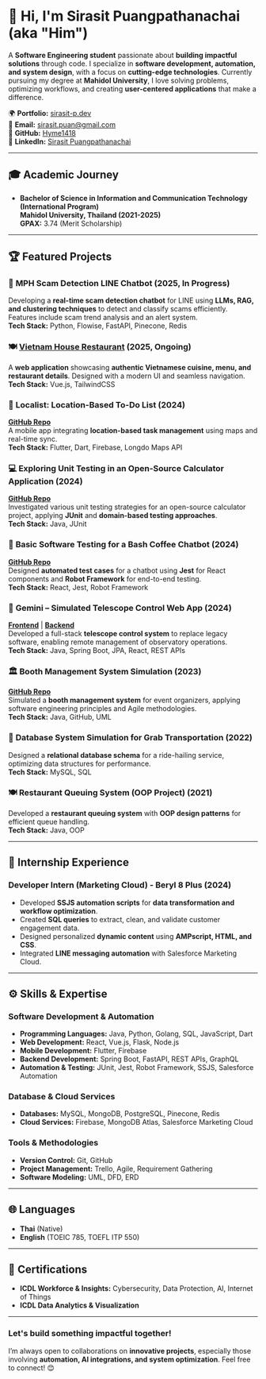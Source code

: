 # 👋 Hi, I'm Sirasit Puangpathanachai (aka "Him")

A **Software Engineering student** passionate about **building impactful solutions** through code. I specialize in **software development, automation, and system design**, with a focus on **cutting-edge technologies**. Currently pursuing my degree at **Mahidol University**, I love solving problems, optimizing workflows, and creating **user-centered applications** that make a difference.

🌍 **Portfolio:** [sirasit-p.dev](https://sirasit-p.dev)  
📧 **Email:** sirasit.puan@gmail.com  
📍 **GitHub:** [Hyme1418](https://github.com/Hyme1418)  
🔗 **LinkedIn:** [Sirasit Puangpathanachai](https://www.linkedin.com/in/sirasit-puangpathanachai)

---

## 🎓 Academic Journey  
- **Bachelor of Science in Information and Communication Technology (International Program)**  
  **Mahidol University, Thailand (2021-2025)**  
  **GPAX:** 3.74 (Merit Scholarship)

---

## 🏆 Featured Projects  

### 🚀 **MPH Scam Detection LINE Chatbot** (2025, In Progress)  
Developing a **real-time scam detection chatbot** for LINE using **LLMs, RAG, and clustering techniques** to detect and classify scams efficiently. Features include scam trend analysis and an alert system.  
**Tech Stack:** Python, Flowise, FastAPI, Pinecone, Redis

### 🍽️ [Vietnam House Restaurant](https://vietnamhouse.netlify.app/) (2025, Ongoing)  
A **web application** showcasing **authentic Vietnamese cuisine, menu, and restaurant details**. Designed with a modern UI and seamless navigation.  
**Tech Stack:** Vue.js, TailwindCSS    

### 📍 **Localist: Location-Based To-Do List** (2024)  
**[GitHub Repo](https://github.com/aritsulynn/localist)**  
A mobile app integrating **location-based task management** using maps and real-time sync.  
**Tech Stack:** Flutter, Dart, Firebase, Longdo Maps API  

### 💻 **Exploring Unit Testing in an Open-Source Calculator Application** (2024)  
**[GitHub Repo](https://github.com/Hyme1418/Calculator)**  
Investigated various unit testing strategies for an open-source calculator project, applying **JUnit** and **domain-based testing approaches**.  
**Tech Stack:** Java, JUnit  

### 🤖 **Basic Software Testing for a Bash Coffee Chatbot** (2024)  
**[GitHub Repo](https://github.com/ICT-Mahidol/2024-ITCS473-EsanLamSing-Supreme/tree/master/project%20phase%202)**  
Designed **automated test cases** for a chatbot using **Jest** for React components and **Robot Framework** for end-to-end testing.  
**Tech Stack:** React, Jest, Robot Framework  

### 🌌 **Gemini – Simulated Telescope Control Web App** (2024)  
**[Frontend](https://github.com/aritsulynn/Gemini-Esanlamsing-Frontend)** | **[Backend](https://github.com/aritsulynn/Gemini-Esanlamsing-Backend)**  
Developed a full-stack **telescope control system** to replace legacy software, enabling remote management of observatory operations.  
**Tech Stack:** Java, Spring Boot, JPA, React, REST APIs  

### 🏛 **Booth Management System Simulation** (2023)  
**[GitHub Repo](https://github.com/ICT-Mahidol/2023-ITCS371-1-TAN-TAN-)**  
Simulated a **booth management system** for event organizers, applying software engineering principles and Agile methodologies.  
**Tech Stack:** Java, GitHub, UML  

### 🚌 **Database System Simulation for Grab Transportation** (2022)  
Designed a **relational database schema** for a ride-hailing service, optimizing data structures for performance.  
**Tech Stack:** MySQL, SQL  

### 🍽 **Restaurant Queuing System (OOP Project)** (2021)  
Developed a **restaurant queuing system** with **OOP design patterns** for efficient queue handling.  
**Tech Stack:** Java, OOP  

---

## 💼 Internship Experience  

### **Developer Intern (Marketing Cloud) - Beryl 8 Plus (2024)**  
- Developed **SSJS automation scripts** for **data transformation and workflow optimization**.  
- Created **SQL queries** to extract, clean, and validate customer engagement data.  
- Designed personalized **dynamic content** using **AMPscript, HTML, and CSS**.  
- Integrated **LINE messaging automation** with Salesforce Marketing Cloud.  

---

## ⚙️ Skills & Expertise  

### **Software Development & Automation**  
- **Programming Languages:** Java, Python, Golang, SQL, JavaScript, Dart  
- **Web Development:** React, Vue.js, Flask, Node.js  
- **Mobile Development:** Flutter, Firebase  
- **Backend Development:** Spring Boot, FastAPI, REST APIs, GraphQL  
- **Automation & Testing:** JUnit, Jest, Robot Framework, SSJS, Salesforce Automation  

### **Database & Cloud Services**  
- **Databases:** MySQL, MongoDB, PostgreSQL, Pinecone, Redis  
- **Cloud Services:** Firebase, MongoDB Atlas, Salesforce Marketing Cloud  

### **Tools & Methodologies**  
- **Version Control:** Git, GitHub  
- **Project Management:** Trello, Agile, Requirement Gathering  
- **Software Modeling:** UML, DFD, ERD  

---

## 🌐 Languages  
- **Thai** (Native)  
- **English** (TOEIC 785, TOEFL ITP 550)  

---

## 🏅 Certifications  
- **ICDL Workforce & Insights:** Cybersecurity, Data Protection, AI, Internet of Things  
- **ICDL Data Analytics & Visualization**  

---

### **Let's build something impactful together!**  
I’m always open to collaborations on **innovative projects**, especially those involving **automation, AI integrations, and system optimization**. Feel free to connect! 😊  

